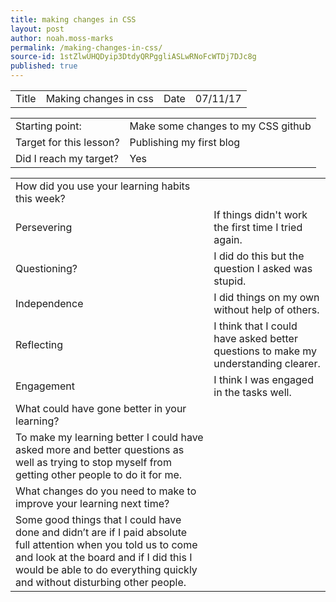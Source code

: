 ```yaml
---
title: making changes in CSS
layout: post
author: noah.moss-marks
permalink: /making-changes-in-css/
source-id: 1stZlwUHQDyip3DtdyQRPggliASLwRNoFcWTDj7DJc8g
published: true
---
```

<table>
  <tr>
    <td>Title</td>
    <td>Making changes in css</td>
    <td>Date</td>
    <td>07/11/17</td>
  </tr>
</table>


<table>
  <tr>
    <td>Starting point:</td>
    <td>Make some changes to my CSS github</td>
  </tr>
  <tr>
    <td>Target for this lesson?</td>
    <td>Publishing my first blog</td>
  </tr>
  <tr>
    <td>Did I reach my target? </td>
    <td>Yes</td>
  </tr>
</table>


<table>
  <tr>
    <td>How did you use your learning habits this week?</td>
    <td></td>
  </tr>
  <tr>
    <td>Persevering</td>
    <td>If things didn't work the first time I tried again.</td>
  </tr>
  <tr>
    <td>Questioning?</td>
    <td>I did do this but the question I asked was stupid.</td>
  </tr>
  <tr>
    <td>Independence</td>
    <td>I did things on my own without help of others.</td>
  </tr>
  <tr>
    <td>Reflecting</td>
    <td>I think that I could have asked better questions to make my understanding clearer.</td>
  </tr>
  <tr>
    <td>Engagement</td>
    <td>I think I was engaged in the tasks well.</td>
  </tr>
  <tr>
    <td>What could have gone better in your learning?</td>
    <td></td>
  </tr>
  <tr>
    <td>To make my learning better I could have asked more and better questions as well as trying to stop myself from getting other people to do it for me.</td>
    <td></td>
  </tr>
  <tr>
    <td>What changes do you need to make to improve your learning next time?</td>
    <td></td>
  </tr>
  <tr>
    <td>Some good things that I could have done and didn’t are if I paid absolute full attention when you told us to come and look at the board and if I did this I would be able to do everything quickly and without disturbing other people.</td>
    <td></td>
  </tr>
</table>


